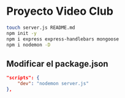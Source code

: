 # Proyecto Video Club

```sh
touch server.js README.md
npm init -y
npm i express express-handlebars mongoose
npm i nodemon -D
```

## Modificar el package.json

```json
"scripts": {
    "dev": "nodemon server.js"
},
```